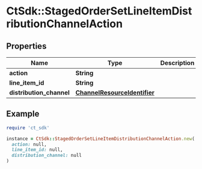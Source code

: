 # CtSdk::StagedOrderSetLineItemDistributionChannelAction

## Properties

| Name | Type | Description | Notes |
| ---- | ---- | ----------- | ----- |
| **action** | **String** |  |  |
| **line_item_id** | **String** |  | [optional] |
| **distribution_channel** | [**ChannelResourceIdentifier**](ChannelResourceIdentifier.md) |  | [optional] |

## Example

```ruby
require 'ct_sdk'

instance = CtSdk::StagedOrderSetLineItemDistributionChannelAction.new(
  action: null,
  line_item_id: null,
  distribution_channel: null
)
```

